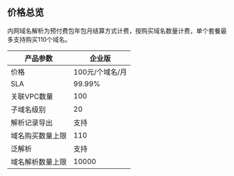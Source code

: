 ## 价格总览

内网域名解析为预付费包年包月结算方式计费，按购买域名数量计费，单个套餐最多支持购买110个域名。

| 产品参数      | 企业版       |
| ------------- | ------------ | 
| 价格          | 100元/个域名/月    | 
| SLA           | 99.99%           | 
| 关联VPC数量   | 100           | 
| 子域名级别  | 20 | 
| 解析记录导出       | 支持           | 
| 域名购买数量上限      | 110          | 
| 泛解析        | 支持       |
| 域名解析数量上限  | 10000         | 

